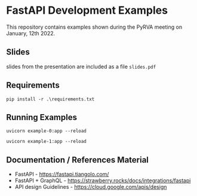 # FastAPI Development Examples

This repository contains examples shown during the PyRVA meeting on January, 12th 2022.

## Slides

slides from the presentation are included as a file `slides.pdf`

## Requirements

`pip install -r .\requirements.txt`

## Running Examples

`uvicorn example-0:app --reload`

`uvicorn example-1:app --reload`

## Documentation / References Material

- FastAPI - <https://fastapi.tiangolo.com/>
- FastAPI + GraphQL - <https://strawberry.rocks/docs/integrations/fastapi>
- API design Guidelines - https://cloud.google.com/apis/design

